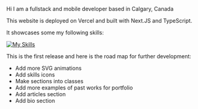Hi I am a fullstack and mobile developer based in Calgary, Canada

This website is deployed on Vercel and built with Next.JS and TypeScript.  

It showcases some my following skills:

[![My Skills](https://skillicons.dev/icons?i=java,spring,nodejs,nextjs,react,androidstudio,js,ts,css,html,figma,bash,bootstrap,php,mysql,sqlite,sketchup,svg,tailwind,vercel,wordpress&theme=light)](https://reactskillicons.dev)

This is the first release and here is the road map for further development:
- Add more SVG animations
- Add skills icons
- Make sections into classes
- Add more examples of past works for portfolio
- Add articles section
- Add bio section
